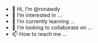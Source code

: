 - 👋 Hi, I’m @ronawdy
- 👀 I’m interested in ...
- 🌱 I’m currently learning ...
- 💞️ I’m looking to collaborate on ...
- 📫 How to reach me ...

<!---
ronawdy/ronawdy is a ✨ special ✨ repository because its `README.md` (this file) appears on your GitHub profile.
You can click the Preview link to take a look at your changes.
--->

